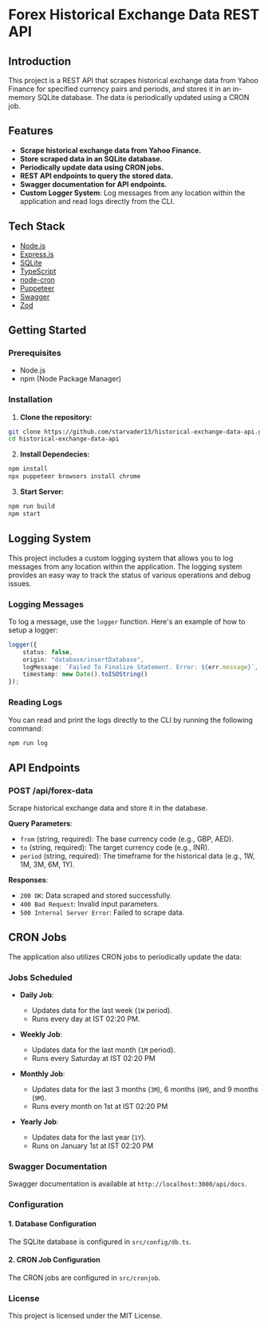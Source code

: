 # Forex Historical Exchange Data REST API

## Introduction

This project is a REST API that scrapes historical exchange data from Yahoo Finance for specified currency pairs and periods, and stores it in an in-memory SQLite database. The data is periodically updated using a CRON job.


## Features

- **Scrape historical exchange data from Yahoo Finance.**
- **Store scraped data in an SQLite database.**
- **Periodically update data using CRON jobs.**
- **REST API endpoints to query the stored data.**
- **Swagger documentation for API endpoints.**
- **Custom Logger System**: Log messages from any location within the application and read logs directly from the CLI.


## Tech Stack

- [Node.js](https://nodejs.org/)
- [Express.js](https://expressjs.com/)
- [SQLite](https://www.npmjs.com/package/sqlite3)
- [TypeScript](https://www.typescriptlang.org/)
- [node-cron](https://www.npmjs.com/package/node-cron)
- [Puppeteer](https://pptr.dev/)
- [Swagger](https://swagger.io/)
- [Zod](https://zod.dev/)


## Getting Started

### Prerequisites

- Node.js
- npm (Node Package Manager)

### Installation

1. **Clone the repository:**

```bash
git clone https://github.com/starvader13/historical-exchange-data-api.git
cd historical-exchange-data-api
```

2. **Install Dependecies:**

```bash
npm install
npx puppeteer browsers install chrome
```

3. **Start Server:**

```bash
npm run build
npm start
```

## Logging System

This project includes a custom logging system that allows you to log messages from any location within the application. The logging system provides an easy way to track the status of various operations and debug issues.

### Logging Messages

To log a message, use the `logger` function. Here's an example of how to setup a logger:

```typescript
logger({
    status: false,
    origin: "database/insertDatabase",
    logMessage: `Failed To Finalize Statement. Error: ${err.message}`,
    timestamp: new Date().toISOString()
});
```

### Reading Logs

You can read and print the logs directly to the CLI by running the following command:

```bash
npm run log
```

## API Endpoints

### POST /api/forex-data

Scrape historical exchange data and store it in the database.

**Query Parameters**:

- `from` (string, required): The base currency code (e.g., GBP, AED).
- `to` (string, required): The target currency code (e.g., INR).
- `period` (string, required): The timeframe for the historical data (e.g., 1W, 1M, 3M, 6M, 1Y).

**Responses**:

- `200 OK`: Data scraped and stored successfully.
- `400 Bad Request`: Invalid input parameters.
- `500 Internal Server Error`: Failed to scrape data.


## CRON Jobs

The application also utilizes CRON jobs to periodically update the data:

### Jobs Scheduled

- **Daily Job**: 
    - Updates data for the last week (`1W` period).
    - Runs every day at IST 02:20 PM.

- **Weekly Job**: 
    - Updates data for the last month (`1M` period).
    - Runs every Saturday at IST 02:20 PM

- **Monthly Job**: 
    - Updates data for the last 3 months (`3M`), 6 months (`6M`), and 9 months (`9M`).
    - Runs every month on 1st at IST 02:20 PM

- **Yearly Job**: 
    - Updates data for the last year (`1Y`).
    - Runs on January 1st at IST 02:20 PM

### Swagger Documentation

Swagger documentation is available at `http://localhost:3000/api/docs`.

### Configuration

#### 1. Database Configuration

The SQLite database is configured in `src/config/db.ts`.

#### 2. CRON Job Configuration

The CRON jobs are configured in `src/cronjob`.

### License

This project is licensed under the MIT License.